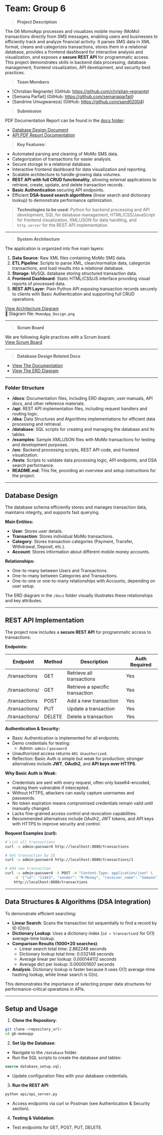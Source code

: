 # Team: Group 6

>**Project Description**

The G6 MomoApp processes and visualizes mobile money (MoMo) transactions directly from SMS messages, enabling users and businesses to efficiently track and analyze financial activity. It parses SMS data in XML format, cleans and categorizes transactions, stores them in a relational database, provides a frontend dashboard for interactive analysis and visualization, and exposes a **secure REST API** for programmatic access. This project demonstrates skills in backend data processing, database management, frontend visualization, API development, and security best practices.

>**Team Members**

- [Christian Regnante] (GitHub: https://github.com/christian-regnante)  
- [Semana Parfait] (GitHub: https://github.com/semanaparfait)  
- [Sandrine Umugwaneza] (GitHub: https://github.com/sand02004)

>**Submission**

PDF Documentation Report can be found in the [docs folder](<docs/>):
- [Database Design Document](<docs/DatabaseDesign_Document.pdf>)
- [API PDF Report Documentation](<docs/API_Documentation.pdf>)

>**Key Features:**  

* Automated parsing and cleaning of MoMo SMS data.  
* Categorization of transactions for easier analysis.  
* Secure storage in a relational database.  
* Interactive frontend dashboard for data visualization and reporting.  
* Scalable architecture to handle growing data volumes.  
* **REST API with full CRUD functionality**, allowing external applications to retrieve, create, update, and delete transaction records.  
* **Basic Authentication** securing API endpoints.  
* Efficient **DSA-based search algorithms** (linear search and dictionary lookup) to demonstrate performance optimization.

>**Technologies to be used:** Python for backend processing and API development, SQL for database management, HTML/CSS/JavaScript for frontend visualization, XML/JSON for data handling, and `http.server` for the REST API implementation.

---

>**System Architecture**

The application is organized into five main layers:

1. **Data Source**: Raw XML files containing MoMo SMS data.  
2. **ETL Pipeline**: Scripts to parse XML, clean/normalize data, categorize transactions, and load results into a relational database.  
3. **Storage**: MySQL database storing structured transaction data.  
4. **Frontend Dashboard**: Static HTML/CSS/JS interface providing visual reports of processed data.  
5. **REST API Layer**: Plain Python API exposing transaction records securely to clients with Basic Authentication and supporting full CRUD operations.

[View Architecture Diagram](<MomoApp_Design.png>)  
📂 Diagram file: `MomoApp_Design.png`  

---

>**Scrum Board**

We are following Agile practices with a Scrum board.  
[View Scrum Board](<https://github.com/users/Christian-Regnante/projects/5>)  

---

>**Database Design Related Docs**

* [View The Documentation](<docs/DatabaseDesign_Document.pdf>)  
* [View The ERD Diagram](<docs/erd_diagram.jpeg>)  

---

### Folder Structure

* **/docs**: Documentation files, including ERD diagram, user manuals, API docs, and other reference materials.
* **/api**: REST API implementation files, including request handlers and routing logic.
* **/dsa**: Data Structures and Algorithms implementations for efficient data processing and retrieval.
* **/database**: SQL scripts for creating and managing the database and its tables.  
* **/examples**: Sample XML/JSON files with MoMo transactions for testing and development purposes.  
* **/src**: Backend processing scripts, REST API code, and frontend visualization.  
* **/tests**: Scripts to validate data processing logic, API endpoints, and DSA search performance.  
* **README.md**: This file, providing an overview and setup instructions for the project.  

---

## Database Design

The database schema efficiently stores and manages transaction data, maintains integrity, and supports fast querying.

**Main Entities:**

* **User**: Stores user details.  
* **Transaction**: Stores individual MoMo transactions.  
* **Category**: Stores transaction categories (Payment, Transfer, Withdrawal, Deposit, etc.).  
* **Account**: Stores information about different mobile money accounts.  

**Relationships:**

* One-to-many between Users and Transactions.  
* One-to-many between Categories and Transactions.  
* One-to-one or one-to-many relationships with Accounts, depending on user setup.  

The ERD diagram in the `/docs` folder visually illustrates these relationships and key attributes.

---

## REST API Implementation

The project now includes a **secure REST API** for programmatic access to transactions:

**Endpoints:**

| Endpoint | Method | Description | Auth Required |
|----------|--------|-------------|---------------|
| /transactions | GET | Retrieve all transactions | Yes |
| /transactions/<id> | GET | Retrieve a specific transaction | Yes |
| /transactions | POST | Add a new transaction | Yes |
| /transactions/<id> | PUT | Update a transaction | Yes |
| /transactions/<id> | DELETE | Delete a transaction | Yes |

**Authentication & Security:**

* Basic Authentication is implemented for all endpoints.  
* Demo credentials for testing:  
  - Admin: `admin` / `password`  
* Unauthorized access returns `401 Unauthorized`.  
* Reflection: Basic Auth is simple but weak for production; stronger alternatives include **JWT**, **OAuth2**, and **API keys over HTTPS**.

**Why Basic Auth is Weak:**

* Credentials are sent with every request, often only base64-encoded, making them vulnerable if intercepted.  
* Without HTTPS, attackers can easily capture usernames and passwords.  
* No token expiration means compromised credentials remain valid until manually changed.  
* Lacks fine-grained access control and revocation capabilities.  
* Recommended alternatives include OAuth2, JWT tokens, and API keys with HTTPS to improve security and control.

**Request Examples (curl):**

```bash
# List all transactions
curl -u admin:password http://localhost:8080/transactions

# Get transaction by ID
curl -u admin:password http://localhost:8080/transactions/1

# Add new transaction
curl -u admin:password -X POST -H "Content-Type: application/json" \
    -d '{"id": "13443", "sender": "M-Money", "receiver_name": "Semana", "receiver_phone": null, "amount": 600000.0, "type": "payment", "timestamp": "1715369560245", "body": "TxId: 51732411227. Your payment of 600000 RWF to Samuel Carter 95464 has been completed at 2024-05-10 21:32:32. Your new balance: 987400 RWF. Fee was 0 RWF.Kanda*182*16# wiyandikishe muri poromosiyo ya BivaMoMotima, ugire amahirwe yo gutsindira ibihembo bishimishije."}' \
    http://localhost:8080/transactions
```

---

## Data Structures & Algorithms (DSA Integration)

To demonstrate efficient searching:

* **Linear Search**: Scans the transaction list sequentially to find a record by ID (O(n)).  
* **Dictionary Lookup**: Uses a dictionary index (`id → transaction`) for O(1) average-time lookup.  
* **Comparison Results (1000*20 searches)**:
  - Linear search total time: 2.882248 seconds  
  - Dictionary lookup total time: 0.032148 seconds  
  - Average linear per lookup: 0.000144112 seconds  
  - Average dict per lookup: 0.000001607 seconds  
* **Analysis**: Dictionary lookup is faster because it uses O(1) average-time hashing lookup, while linear search is O(n).  

This demonstrates the importance of selecting proper data structures for performance-critical operations in APIs.

---

## Setup and Usage

1. **Clone the Repository**:

```bash
git clone <repository_url>
cd g6-momoapp
```

2. **Set Up the Database**:

* Navigate to the `/database` folder.  
* Run the SQL scripts to create the database and tables:

```sql
source database_setup.sql;
```

* Update configuration files with your database credentials.

3. **Run the REST API**:

```bash
python api/api_server.py
```

* Access endpoints via curl or Postman (see Authentication & Security section).  

4. **Testing & Validation**:

* Test endpoints for GET, POST, PUT, DELETE.
